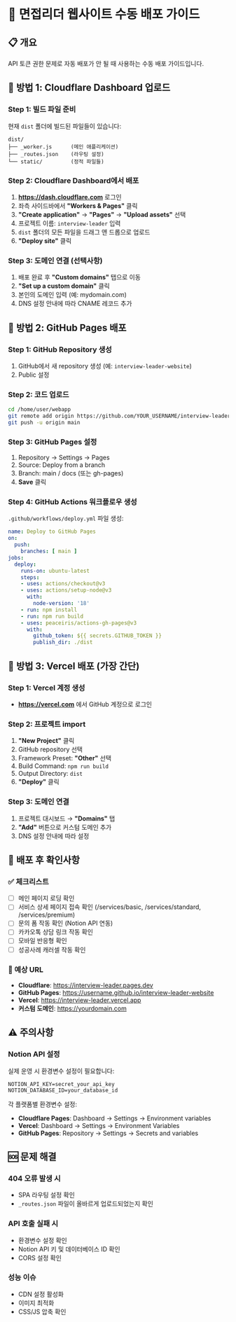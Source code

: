# 🚀 면접리더 웹사이트 수동 배포 가이드

## 📋 개요
API 토큰 권한 문제로 자동 배포가 안 될 때 사용하는 수동 배포 가이드입니다.

## 🔧 방법 1: Cloudflare Dashboard 업로드

### Step 1: 빌드 파일 준비
현재 `dist` 폴더에 빌드된 파일들이 있습니다:
```
dist/
├── _worker.js      (메인 애플리케이션)
├── _routes.json    (라우팅 설정)  
└── static/         (정적 파일들)
```

### Step 2: Cloudflare Dashboard에서 배포
1. **https://dash.cloudflare.com** 로그인
2. 좌측 사이드바에서 **"Workers & Pages"** 클릭
3. **"Create application"** → **"Pages"** → **"Upload assets"** 선택
4. 프로젝트 이름: `interview-leader` 입력
5. `dist` 폴더의 모든 파일을 드래그 앤 드롭으로 업로드
6. **"Deploy site"** 클릭

### Step 3: 도메인 연결 (선택사항)
1. 배포 완료 후 **"Custom domains"** 탭으로 이동
2. **"Set up a custom domain"** 클릭
3. 본인의 도메인 입력 (예: mydomain.com)
4. DNS 설정 안내에 따라 CNAME 레코드 추가

## 🔧 방법 2: GitHub Pages 배포

### Step 1: GitHub Repository 생성
1. GitHub에서 새 repository 생성 (예: `interview-leader-website`)
2. Public 설정

### Step 2: 코드 업로드
```bash
cd /home/user/webapp
git remote add origin https://github.com/YOUR_USERNAME/interview-leader-website.git
git push -u origin main
```

### Step 3: GitHub Pages 설정  
1. Repository → Settings → Pages
2. Source: Deploy from a branch
3. Branch: main / docs (또는 gh-pages)
4. **Save** 클릭

### Step 4: GitHub Actions 워크플로우 생성
`.github/workflows/deploy.yml` 파일 생성:
```yaml
name: Deploy to GitHub Pages
on:
  push:
    branches: [ main ]
jobs:
  deploy:
    runs-on: ubuntu-latest
    steps:
    - uses: actions/checkout@v3
    - uses: actions/setup-node@v3
      with:
        node-version: '18'
    - run: npm install
    - run: npm run build
    - uses: peaceiris/actions-gh-pages@v3
      with:
        github_token: ${{ secrets.GITHUB_TOKEN }}
        publish_dir: ./dist
```

## 🔧 방법 3: Vercel 배포 (가장 간단)

### Step 1: Vercel 계정 생성
- **https://vercel.com** 에서 GitHub 계정으로 로그인

### Step 2: 프로젝트 import
1. **"New Project"** 클릭
2. GitHub repository 선택
3. Framework Preset: **"Other"** 선택
4. Build Command: `npm run build`  
5. Output Directory: `dist`
6. **"Deploy"** 클릭

### Step 3: 도메인 연결
1. 프로젝트 대시보드 → **"Domains"** 탭
2. **"Add"** 버튼으로 커스텀 도메인 추가
3. DNS 설정 안내에 따라 설정

## 📱 배포 후 확인사항

### ✅ 체크리스트
- [ ] 메인 페이지 로딩 확인
- [ ] 서비스 상세 페이지 접속 확인 (/services/basic, /services/standard, /services/premium)
- [ ] 문의 폼 작동 확인 (Notion API 연동)
- [ ] 카카오톡 상담 링크 작동 확인
- [ ] 모바일 반응형 확인
- [ ] 성공사례 캐러셀 작동 확인

### 🔗 예상 URL
- **Cloudflare**: https://interview-leader.pages.dev
- **GitHub Pages**: https://username.github.io/interview-leader-website
- **Vercel**: https://interview-leader.vercel.app
- **커스텀 도메인**: https://yourdomain.com

## ⚠️ 주의사항

### Notion API 설정
실제 운영 시 환경변수 설정이 필요합니다:
```
NOTION_API_KEY=secret_your_api_key
NOTION_DATABASE_ID=your_database_id  
```

각 플랫폼별 환경변수 설정:
- **Cloudflare Pages**: Dashboard → Settings → Environment variables
- **Vercel**: Dashboard → Settings → Environment Variables
- **GitHub Pages**: Repository → Settings → Secrets and variables

## 🆘 문제 해결

### 404 오류 발생 시
- SPA 라우팅 설정 확인
- `_routes.json` 파일이 올바르게 업로드되었는지 확인

### API 호출 실패 시  
- 환경변수 설정 확인
- Notion API 키 및 데이터베이스 ID 확인
- CORS 설정 확인

### 성능 이슈
- CDN 설정 활성화
- 이미지 최적화 
- CSS/JS 압축 확인